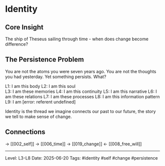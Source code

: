 # Identity

## Core Insight
The ship of Theseus sailing through time - when does change become difference?

## The Persistence Problem

You are not the atoms you were seven years ago. You are not the thoughts you had yesterday. Yet something persists. What?

L1: I am this body
L2: I am this soul  
L3: I am these memories
L4: I am this continuity
L5: I am this narrative
L6: I am these relations
L7: I am these processes
L8: I am this information pattern
L9: I am [error: referent undefined]

Identity is the thread we imagine connects our past to our future, the story we tell to make sense of change.

## Connections
→ [[002_self]]
→ [[006_time]]
→ [[019_change]]
← [[008_free_will]]

---
Level: L3-L8
Date: 2025-06-20
Tags: #identity #self #change #persistence